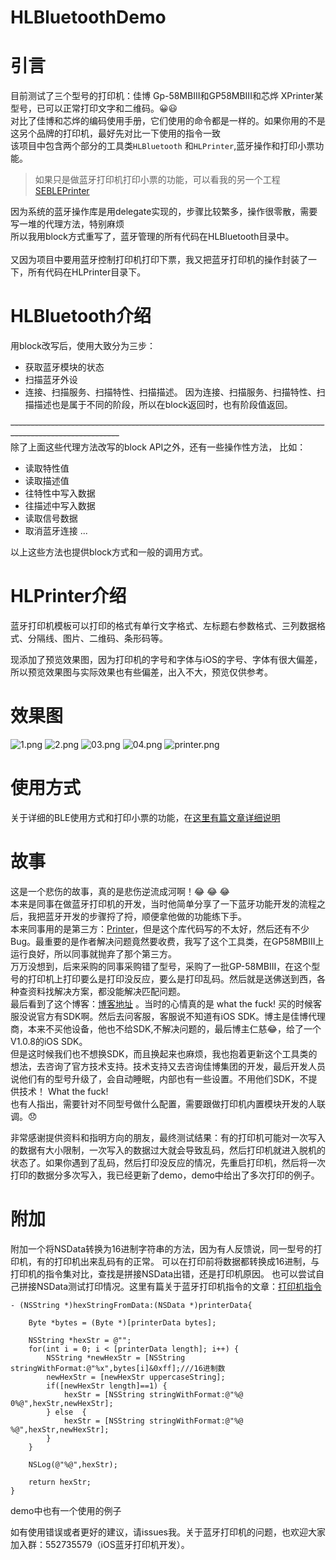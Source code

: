 # HLBluetoothDemo

# 引言
目前测试了三个型号的打印机：佳博 Gp-58MBIII和GP58MBIII和芯烨 XPrinter某型号，已可以正常打印文字和二维码。😀😃<br>
对比了佳博和芯烨的编码使用手册，它们使用的命令都是一样的。如果你用的不是这另个品牌的打印机，最好先对比一下使用的指令一致<br>
该项目中包含两个部分的工具类`HLBluetooth` 和`HLPrinter`,蓝牙操作和打印小票功能。<br>

> 如果只是做蓝牙打印机打印小票的功能，可以看我的另一个工程[SEBLEPrinter](https://github.com/Halley-Wong/SEBLEPrinter)

因为系统的蓝牙操作库是用delegate实现的，步骤比较繁多，操作很零散，需要写一堆的代理方法，特别麻烦 <br>
所以我用block方式重写了，蓝牙管理的所有代码在HLBluetooth目录中。<br>
<br>
又因为项目中要用蓝牙控制打印机打印下票，我又把蓝牙打印机的操作封装了一下，所有代码在HLPrinter目录下。<br>

# HLBluetooth介绍
用block改写后，使用大致分为三步：
* 获取蓝牙模块的状态
* 扫描蓝牙外设
* 连接、扫描服务、扫描特性、扫描描述。
因为连接、扫描服务、扫描特性、扫描描述也是属于不同的阶段，所以在block返回时，也有阶段值返回。<br>

~~---------------------------------------------------------------------------------------------------------~~<br>
除了上面这些代理方法改写的block API之外，还有一些操作性方法，
比如：
* 读取特性值
* 读取描述值
* 往特性中写入数据
* 往描述中写入数据
* 读取信号数据
* 取消蓝牙连接
...

以上这些方法也提供block方式和一般的调用方式。<br>
# HLPrinter介绍
蓝牙打印机模板可以打印的格式有单行文字格式、左标题右参数格式、三列数据格式、分隔线、图片、二维码、条形码等。

现添加了预览效果图，因为打印机的字号和字体与iOS的字号、字体有很大偏差，所以预览效果图与实际效果也有些偏差，出入不大，预览仅供参考。

# 效果图

![1.png](https://github.com/Halley-Wong/HLBluetoothDemo/blob/master/HLBluetoothDemo/images/1.png) ![2.png](https://github.com/Halley-Wong/HLBluetoothDemo/blob/master/HLBluetoothDemo/images/2.png)
![03.png](https://github.com/Halley-Wong/HLBluetoothDemo/blob/master/HLBluetoothDemo/images/03.png)
![04.png](https://github.com/Halley-Wong/HLBluetoothDemo/blob/master/HLBluetoothDemo/images/04.png)
![printer.png](https://github.com/Halley-Wong/HLBluetoothDemo/blob/master/HLBluetoothDemo/images/printer.png)

# 使用方式
关于详细的BLE使用方式和打印小票的功能，在[这里有篇文章详细说明](http://www.jianshu.com/p/90cc08d11b5a)

# 故事
 这是一个悲伤的故事，真的是悲伤逆流成河啊！😂 😂 😂  <br>
本来是同事在做蓝牙打印机的开发，当时他简单分享了一下蓝牙功能开发的流程之后，我把蓝牙开发的步骤捋了捋，顺便拿他做的功能练下手。<br>
本来同事用的是第三方：[Printer](https://github.com/newOcean/printer)，但是这个库代码写的不太好，然后还有不少Bug。最重要的是作者解决问题竟然要收费，我写了这个工具类，在GP58MBIII上运行良好，所以同事就抛弃了那个第三方。 <br>
万万没想到，后来采购的同事采购错了型号，采购了一批GP-58MBIII，在这个型号的打印机上打印要么是打印没反应，要么是打印乱码。然后就是送佛送到西，各种查资料找解决方案，都没能解决匹配问题。<br>
最后看到了这个博客：[博客地址](http://www.cnblogs.com/MrDing/p/5255302.html) 。当时的心情真的是 what the fuck! 买的时候客服没说官方有SDK啊。然后去问客服，客服说不知道有iOS SDK。博主是佳博代理商，本来不买他设备，他也不给SDK,不解决问题的，最后博主仁慈😂，给了一个 V1.0.8的iOS SDK。<br>
但是这时候我们也不想换SDK，而且换起来也麻烦，我也抱着更新这个工具类的想法，去咨询了官方技术支持。技术支持又去咨询佳博集团的开发，最后开发人员说他们有的型号升级了，会自动睡眠，内部也有一些设置。不用他们SDK，不提供技术！ What the fuck! <br>
也有人指出，需要针对不同型号做什么配置，需要跟做打印机内置模块开发的人联调。😞 <br>

非常感谢提供资料和指明方向的朋友，最终测试结果：有的打印机可能对一次写入的数据有大小限制，一次写入的数据过大就会导致乱码，然后打印机就进入脱机的状态了。如果你遇到了乱码，然后打印没反应的情况，先重启打印机，然后将一次打印的数据分多次写入，我已经更新了demo，demo中给出了多次打印的例子。<br>

# 附加
附加一个将NSData转换为16进制字符串的方法，因为有人反馈说，同一型号的打印机，有的打印机出来乱码有的正常。
可以在打印前将数据都转换成16进制，与打印机的指令集对比，查找是拼接NSData出错，还是打印机原因。
也可以尝试自己拼接NSData测试打印情况。这里有篇关于蓝牙打印机指令的文章：[打印机指令](http://www.jianshu.com/p/2d624044a27b)
```
- (NSString *)hexStringFromData:(NSData *)printerData{
    
    Byte *bytes = (Byte *)[printerData bytes];
    
    NSString *hexStr = @"";
    for(int i = 0; i < [printerData length]; i++) {
        NSString *newHexStr = [NSString stringWithFormat:@"%x",bytes[i]&0xff];///16进制数
        newHexStr = [newHexStr uppercaseString];
        if([newHexStr length]==1) {
            hexStr = [NSString stringWithFormat:@"%@ 0%@",hexStr,newHexStr];
        } else  {
            hexStr = [NSString stringWithFormat:@"%@ %@",hexStr,newHexStr];
        }
    }
    
    NSLog(@"%@",hexStr);
    
    return hexStr;
}
```

demo中也有一个使用的例子<br>

如有使用错误或者更好的建议，请issues我。关于蓝牙打印机的问题，也欢迎大家加入群：552735579（iOS蓝牙打印机开发）。
